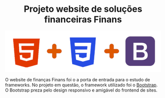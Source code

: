 <h1 align="center">Projeto website de soluções financeiras Finans</h1>

<p align="center">
  <img src="img/github_readme.png">
</p>

O website de finanças Finans foi o a porta de entrada para o estudo de frameworks. No projeto em questão, o framework utilizado foi o [Bootstrap](https://getbootstrap.com/). O Bootstrap preza pelo design responsivo e amigável do frontend de sites.
